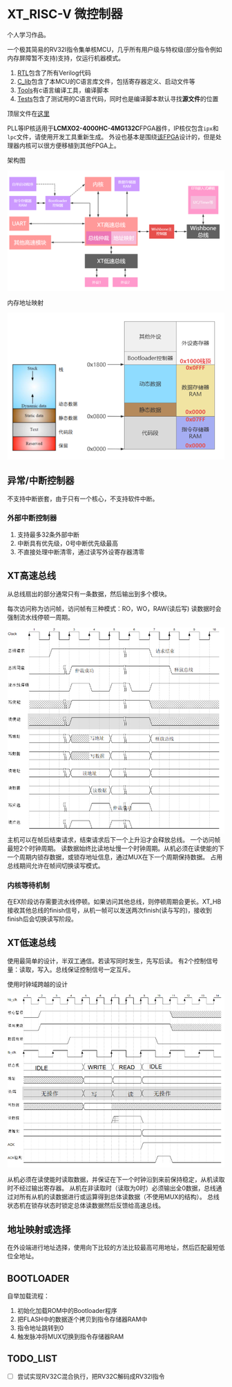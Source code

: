 # XT_RISC-V 微控制器

个人学习作品。

一个极其简易的RV32I指令集单核MCU，几乎所有用户级与特权级(部分指令例如内存屏障暂不支持)支持，仅运行机器模式。

1. [RTL](RTL)包含了所有Verilog代码
2. [C_lib](C_lib)包含了本MCU的C语言库文件，包括寄存器定义、启动文件等
3. [Tools](Tools)有c语言编译工具，编译脚本
4. [Tests](tests)包含了测试用的C语言代码，同时也是编译脚本默认寻找**源文件**的位置

顶层文件在[这里](RTL\SOC\XT_Soc_Risc_V.sv)

PLL等IP核适用于**LCMXO2-4000HC-4MG132C**FPGA器件，IP核仅包含`ipx`和`lpc`文件，请使用开发工具重新生成。
外设也基本是围绕[该FPGA](https://www.latticesemi.com/zh-CN/Products/DevelopmentBoardsAndKits/STEPMXO2Dev.aspx)设计的，但是处理器内核可以很方便移植到其他FPGA上。

架构图

![alt text](img/image.png)

内存地址映射

![alt text](img/image-8.png)

## 异常/中断控制器

不支持中断嵌套，由于只有一个核心，不支持软件中断。

### 外部中断控制器

1. 支持最多32条外部中断
2. 中断具有优先级，0号中断优先级最高
3. 不直接处理中断清零，通过读写外设寄存器清零

## XT高速总线

从总线扇出的部分通常只有一条数据，然后输出到多个模块。

每次访问称为访问帧，访问帧有三种模式：RO，WO，RAW(读后写)
读数据时会强制流水线停顿一周期。

![alt text](img/image-16.png)
主机可以在帧后结束请求，结束请求后下一个上升沿才会释放总线。
一个访问帧最短2个时钟周期。
读数据始终比读地址慢一个时钟周期。从机必须在读使能的下一个周期内锁存数据，或锁存地址信息，通过MUX在下一个周期保持数据。
占用总线期间允许在帧间切换读写模式。

### 内核等待机制

在EX阶段访存需要流水线停顿。如果访问其他总线，则停顿周期会更长。XT_HB接收其他总线的finish信号，从机一帧可以发送两次finish(读与写的)，接收到finish后会切换读写阶段。

## XT低速总线

使用最简单的设计，半双工通信。若读写同时发生，先写后读。
有2个控制信号量：读取，写入。总线保证控制信号一定互斥。

使用时钟域跨越的设计

![alt text](img/image-13.png)

从机必须在读使能时读取数据，并保证在下一个时钟沿到来前保持稳定，从机读取时不经过输出寄存器。
从机在非读取时（读取为0时）必须输出全0数据，总线通过对所有从机的读数据进行或运算得到总体读数据（不使用MUX的结构）。
总线状态机在锁存状态时锁定总体读数据然后反馈给高速总线。

## 地址映射或选择

在外设端进行地址选择，使用向下比较的方法比较最高可用地址，然后匹配最短低位全地址。

## BOOTLOADER

自举加载流程：

1. 初始化加载ROM中的Bootloader程序
2. 把FLASH中的数据逐个拷贝到指令存储器RAM中
3. 指令地址跳转到0
4. 触发脉冲将MUX切换到指令存储器RAM

## TODO_LIST

- [ ] 尝试实现RV32C混合执行，把RV32C解码成RV32I指令
